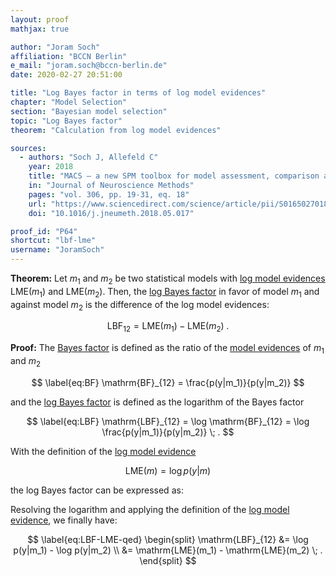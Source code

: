 ```yaml
---
layout: proof
mathjax: true

author: "Joram Soch"
affiliation: "BCCN Berlin"
e_mail: "joram.soch@bccn-berlin.de"
date: 2020-02-27 20:51:00

title: "Log Bayes factor in terms of log model evidences"
chapter: "Model Selection"
section: "Bayesian model selection"
topic: "Log Bayes factor"
theorem: "Calculation from log model evidences"

sources:
  - authors: "Soch J, Allefeld C"
    year: 2018
    title: "MACS – a new SPM toolbox for model assessment, comparison and selection"
    in: "Journal of Neuroscience Methods"
    pages: "vol. 306, pp. 19-31, eq. 18"
    url: "https://www.sciencedirect.com/science/article/pii/S0165027018301468"
    doi: "10.1016/j.jneumeth.2018.05.017"

proof_id: "P64"
shortcut: "lbf-lme"
username: "JoramSoch"
---
```



**Theorem:** Let $m_1$ and $m_2$ be two statistical models with [log model evidences](/D/lme) $\mathrm{LME}(m_1)$ and $\mathrm{LME}(m_2)$. Then, the [log Bayes factor](/D/lbf) in favor of model $m_1$ and against model $m_2$ is the difference of the log model evidences:

$$ \label{eq:LBF-LME}
\mathrm{LBF}_{12} = \mathrm{LME}(m_1) - \mathrm{LME}(m_2) \; .
$$


**Proof:** The [Bayes factor](/D/lbf) is defined as the ratio of the [model evidences](/D/ml) of $m_1$ and $m_2$

$$ \label{eq:BF}
\mathrm{BF}_{12} = \frac{p(y|m_1)}{p(y|m_2)}
$$

and the [log Bayes factor](/D/lbf) is defined as the logarithm of the Bayes factor

$$ \label{eq:LBF}
\mathrm{LBF}_{12} = \log \mathrm{BF}_{12} = \log \frac{p(y|m_1)}{p(y|m_2)} \; .
$$

With the definition of the [log model evidence](/D/lme)

$$ \label{eq:LME}
\mathrm{LME}(m) = \log p(y|m)
$$

the log Bayes factor can be expressed as:

Resolving the logarithm and applying the definition of the [log model evidence](/D/lme), we finally have:

$$ \label{eq:LBF-LME-qed}
\begin{split}
\mathrm{LBF}_{12} &= \log p(y|m_1) - \log p(y|m_2) \\
&= \mathrm{LME}(m_1) - \mathrm{LME}(m_2) \; .
\end{split}
$$